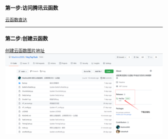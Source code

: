 ### 第一步:访问腾讯云函数
[云函数直达](https://console.cloud.tencent.com/scf/list)

---

### 第二步:创建云函数
[创建云函数图片地址](https://z3.ax1x.com/2021/10/28/5qwnfg.png)
![](./0.png)
